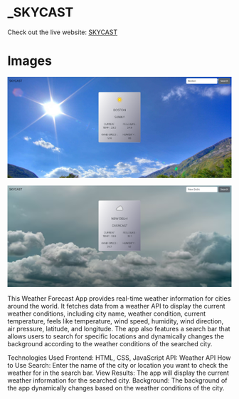 # _SKYCAST

Check out the live website: [SKYCAST](https://aakashgaur03.github.io/_SKYCAST/)

# Images
![Image 1](./Images/Image1.png)

![Image 2](./Images/Image2.png)

This Weather Forecast App provides real-time weather information for cities around the world. It fetches data from a weather API to display the current weather conditions, including city name, weather condition, current temperature, feels like temperature, wind speed, humidity, wind direction, air pressure, latitude, and longitude. The app also features a search bar that allows users to search for specific locations and dynamically changes the background according to the weather conditions of the searched city.

Technologies Used
Frontend: HTML, CSS, JavaScript
API: Weather API 
How to Use
Search: Enter the name of the city or location you want to check the weather for in the search bar.
View Results: The app will display the current weather information for the searched city.
Background: The background of the app dynamically changes based on the weather conditions of the city.
